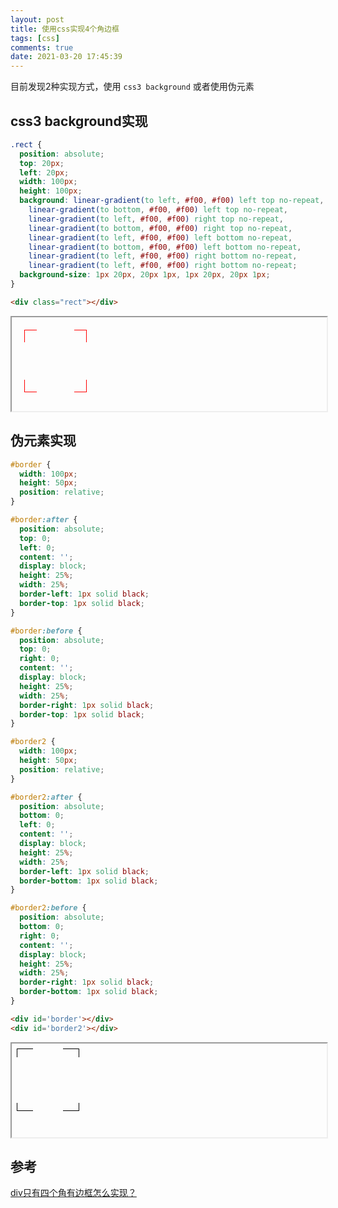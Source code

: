 ```yaml
---
layout: post
title: 使用css实现4个角边框
tags: [css]
comments: true
date: 2021-03-20 17:45:39
---
```


目前发现2种实现方式，使用 `css3 background` 或者使用伪元素
<!-- more -->

## css3 background实现

```css
.rect {
  position: absolute;
  top: 20px;
  left: 20px;
  width: 100px;
  height: 100px;
  background: linear-gradient(to left, #f00, #f00) left top no-repeat,
    linear-gradient(to bottom, #f00, #f00) left top no-repeat,
    linear-gradient(to left, #f00, #f00) right top no-repeat,
    linear-gradient(to bottom, #f00, #f00) right top no-repeat,
    linear-gradient(to left, #f00, #f00) left bottom no-repeat,
    linear-gradient(to bottom, #f00, #f00) left bottom no-repeat,
    linear-gradient(to left, #f00, #f00) right bottom no-repeat,
    linear-gradient(to left, #f00, #f00) right bottom no-repeat;
  background-size: 1px 20px, 20px 1px, 1px 20px, 20px 1px;
}
```

```html
<div class="rect"></div>
```
<!-- /* md-file-format-disable */ -->
<iframe width="100%" height="150px" srcdoc="
<style type='text/css'>
.rect {
    position: absolute; 
    top: 20px;
    left: 20px; 
    width: 100px; 
    height: 100px; 
    background: linear-gradient(to left, #f00, #f00) left top no-repeat, 
                linear-gradient(to bottom, #f00, #f00) left top no-repeat, 
                linear-gradient(to left, #f00, #f00) right top no-repeat,
                linear-gradient(to bottom, #f00, #f00) right top no-repeat, 
                linear-gradient(to left, #f00, #f00) left bottom no-repeat,
                linear-gradient(to bottom, #f00, #f00) left bottom no-repeat,
                linear-gradient(to left, #f00, #f00) right bottom no-repeat,
                linear-gradient(to left, #f00, #f00) right bottom no-repeat;
    background-size: 1px 20px, 20px 1px, 1px 20px, 20px 1px;  
}
</style>
<div class='rect'></div>
">
</iframe>
<!-- /* md-file-format-disable */ -->

## 伪元素实现

```css
#border {
  width: 100px;
  height: 50px;
  position: relative;
}

#border:after {
  position: absolute;
  top: 0;
  left: 0;
  content: '';
  display: block;
  height: 25%;
  width: 25%;
  border-left: 1px solid black;
  border-top: 1px solid black;
}

#border:before {
  position: absolute;
  top: 0;
  right: 0;
  content: '';
  display: block;
  height: 25%;
  width: 25%;
  border-right: 1px solid black;
  border-top: 1px solid black;
}

#border2 {
  width: 100px;
  height: 50px;
  position: relative;
}

#border2:after {
  position: absolute;
  bottom: 0;
  left: 0;
  content: '';
  display: block;
  height: 25%;
  width: 25%;
  border-left: 1px solid black;
  border-bottom: 1px solid black;
}

#border2:before {
  position: absolute;
  bottom: 0;
  right: 0;
  content: '';
  display: block;
  height: 25%;
  width: 25%;
  border-right: 1px solid black;
  border-bottom: 1px solid black;
}
```

```html
<div id='border'></div>
<div id='border2'></div>
```

<iframe width="100%" height="150px" srcdoc="
<style type='text/css'>
#border{
  width: 100px; 
  height: 50px; 
  position: relative; 
}
#border:after{
  position: absolute; 
  top: 0; 
  left: 0; 
  content: ''; 
  display: block; 
  height: 25%; 
  width: 25%; 
  border-left: 1px solid black; 
  border-top: 1px solid black; 
}
#border:before{
  position: absolute; 
  top: 0; 
  right: 0; 
  content: ''; 
  display: block; 
  height: 25%; 
  width: 25%; 
  border-right: 1px solid black; 
  border-top: 1px solid black; 
}
#border2{
  width: 100px; 
  height: 50px; 
  position: relative; 
}
#border2:after{
  position: absolute; 
  bottom: 0; 
  left: 0; 
  content: ''; 
  display: block; 
  height: 25%; 
  width: 25%; 
  border-left: 1px solid black; 
  border-bottom: 1px solid black; 
}
#border2:before{
  position: absolute; 
  bottom: 0; 
  right: 0; 
  content: ''; 
  display: block; 
  height: 25%; 
  width: 25%; 
  border-right: 1px solid black; 
  border-bottom: 1px solid black; 
}
</style>
<div id='border'></div>
<div id='border2'></div>
">
</iframe>

## 参考

[div只有四个角有边框怎么实现？](https://segmentfault.com/q/1010000011882269)
